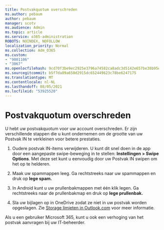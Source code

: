 ```yaml
---
title: Postvakquotum overschreden
ms.author: pebaum
author: pebaum
manager: scotv
ms.audience: Admin
ms.topic: article
ms.service: o365-administration
ROBOTS: NOINDEX, NOFOLLOW
localization_priority: Normal
ms.collection: Adm_O365
ms.custom:
- "9001106"
- "3067"
ms.openlocfilehash: 9cd70f3be9ec2925e3796a74582ca8adc3d5142e657be38b95e694e43db670c0
ms.sourcegitcommit: b5f7da89a650d2915dc652449623c78be6247175
ms.translationtype: MT
ms.contentlocale: nl-NL
ms.lasthandoff: 08/05/2021
ms.locfileid: "53925520"
---
```

# <a name="mailbox-quota-exceeded"></a>Postvakquotum overschreden

U hebt uw postvakquotum voor uw account overschreden. Er zijn verschillende stappen die u kunt ondernemen om de grootte van uw Postvak IN te verkleinen voor betere prestaties.

1. Oudere postvak IN-items verwijderen. U kunt dit snel doen in de app door een aangepaste swipe-beweging in te stellen: **Instellingen > Swipe Options**. Met deze set kunt u eenvoudig door uw Postvak IN swipen om het op te helderen.

2. Maak uw spammappen leeg. Ga rechtstreeks naar uw spammappen en druk op **lege spam.**

3. In Android kunt u uw prullenbakmappen met één klik legen. Ga rechtstreeks naar de prullenbakmap en druk op **lege prullenbak.** 

4. Sla uw bijlagen op in OneDrive zodat ze niet in uw postvak worden opgeslagen. Zie [Storage limieten in Outlook.com](https://support.office.com/article/storage-limits-in-outlook-com-7ac99134-69e5-4619-ac0b-2d313bba5e9e) voor meer informatie. 

Als u een gebruiker Microsoft 365, kunt u ook een verhoging van het postvak aanvragen bij uw IT-beheerder.